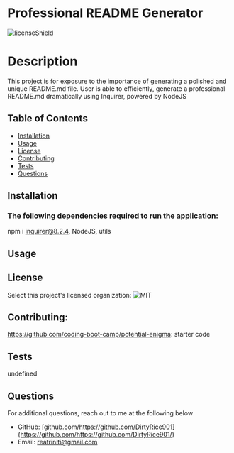 
# Professional README Generator
![licenseShield](https://img.shields.io/badge/license-MIT-yellow)

# Description
This project is for exposure to the importance of generating a polished and unique README.md file. User is able to efficiently, generate a professional README.md dramatically using Inquirer, powered by NodeJS 

## Table of Contents
* [Installation](#installation)
* [Usage](#usage)
* [License](#license)
* [Contributing](#contributing)
* [Tests](#tests)
* [Questions](#questions)

## Installation
### The following dependencies required to run the application:


npm i inquirer@8.2.4, NodeJS, utils
## Usage


## License
Select this project's licensed organization: ![MIT](https://img.shields.io/badge/undefined-MIT-yellow)

## Contributing:
https://github.com/coding-boot-camp/potential-enigma: starter code
## Tests
undefined
## Questions
For additional questions, reach out to me at the following below
* GitHub: [github.com/https://github.com/DirtyRice901](https://github.com/https://github.com/DirtyRice901/)
* Email: reatriniti@gmail.com 
